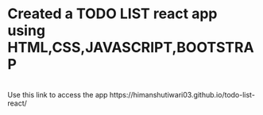 # Created a TODO LIST react app using HTML,CSS,JAVASCRIPT,BOOTSTRAP
<br>
Use this link to access the app https://himanshutiwari03.github.io/todo-list-react/
